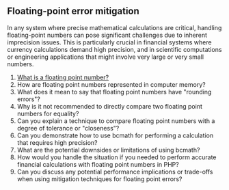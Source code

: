 ## Floating-point error mitigation

In any system where precise mathematical calculations are critical, handling
floating-point numbers can pose significant challenges due to inherent
imprecision issues. This is particularly crucial in financial systems where
currency calculations demand high precision, and in scientific computations or
engineering applications that might involve very large or very small numbers.

1. [What is a floating point number?](/programming/repository/float.md)
2. How are floating point numbers represented in computer memory?
3. What does it mean to say that floating point numbers have "rounding errors"?
4. Why is it not recommended to directly compare two floating point numbers for
   equality?
5. Can you explain a technique to compare floating point numbers with a degree
   of tolerance or "closeness"?
6. Can you demonstrate how to use bcmath for performing a calculation that
   requires high precision?
7. What are the potential downsides or limitations of using bcmath?
8. How would you handle the situation if you needed to perform accurate
   financial calculations with floating point numbers in PHP?
9. Can you discuss any potential performance implications or trade-offs when
   using mitigation techniques for floating point errors?
